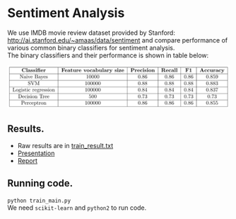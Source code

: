 # Sentiment Analysis

We use IMDB movie review dataset provided by Stanford: http://ai.stanford.edu/~amaas/data/sentiment and compare performance of various common binary classifiers for sentiment analysis. <br/>
The binary classifiers and their performance is shown in table below:

![Results](results.png)

## Results.
* Raw results are in [train\_result.txt](train_result.txt)
* [Presentation](Presentation.pdf)
* [Report](Report.pdf)

## Running code.
`python train_main.py` <br/>
We need `scikit-learn` and `python2` to run code.

